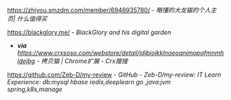 https://zhiyou.smzdm.com/member/6946935780/ - *略懂的大龙猫的个人主页| 什么值得买*

https://blackglory.me/ - *BlackGlory and his digital garden*
- _**via** https://www.crxsoso.com/webstore/detail/jdjbiojkklnaeoanimopafmnmhldejbg - *拷贝猫 | Chrome扩展 - Crx搜搜*_

https://github.com/Zeb-D/my-review - *GitHub - Zeb-D/my-review: IT Learn Experience: db:mysql hbase redis,deeplearn go ,java:jvm spring,k8s,manage*
